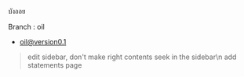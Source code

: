 บังออย

Branch : oil
- oil@version0.1
> edit sidebar, don't make right contents seek in the sidebar\n
> add statements page
